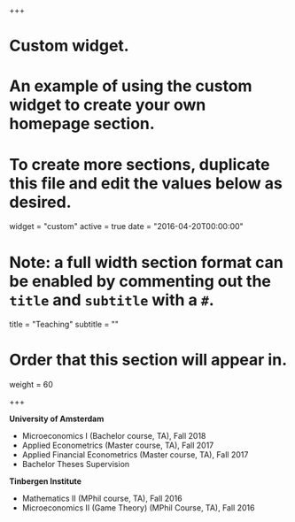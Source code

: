 +++
# Custom widget.
# An example of using the custom widget to create your own homepage section.
# To create more sections, duplicate this file and edit the values below as desired.
widget = "custom"
active = true
date = "2016-04-20T00:00:00"

# Note: a full width section format can be enabled by commenting out the `title` and `subtitle` with a `#`.
title = "Teaching"
subtitle = ""

# Order that this section will appear in.
weight = 60

+++

**University of Amsterdam**

- Microeconomics I (Bachelor course, TA), Fall 2018
- Applied Econometrics (Master course, TA), Fall 2017
- Applied Financial Econometrics (Master course, TA), Fall 2017
- Bachelor Theses Supervision

**Tinbergen Institute**

- Mathematics II (MPhil course, TA), Fall 2016
- Microeconomics II (Game Theory) (MPhil Course, TA), Fall 2016

